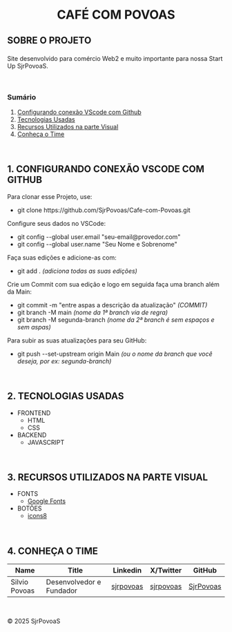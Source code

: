 # <p align="center">CAFÉ COM POVOAS</p>
## <p id="#sobre">SOBRE O PROJETO</p>
 Site desenvolvido para comércio Web2 e muito importante para nossa Start Up SjrPovoaS.</p>

</br>

 ### Sumário

1. [Configurando conexão VScode com Github](https://github.com/SjrPovoas/Cafe-com-Povoas/#1-configurando-conexao-vscode-com-github)
2. [Tecnologias Usadas](https://github.com/SjrPovoas/Cafe-com-Povoas/#2-tecnologias-usadas)
3. [Recursos Utilizados na parte Visual](https://github.com/SjrPovoas/Cafe-com-Povoas/#3-recursos-utilizados-na-parte-visual)
4. [Conheça o Time](https://github.com/SjrPovoas/Cafe-com-Povoas/#4-conheca-o-time)

</br>
 
 ## 1. CONFIGURANDO CONEXÃO VSCODE COM GITHUB

<p>Para clonar esse Projeto, use:</p>
<ul>
  <li>git clone https://github.com/SjrPovoas/Cafe-com-Povoas.git</li>
</ul>

<p>Configure seus dados no VSCode:</p>
<ul>
  <li>git config --global user.email "seu-email@provedor.com"</li>
  <li>git config --global user.name "Seu Nome e Sobrenome"</li>
</ul>

<p>Faça suas edições e adicione-as com:</p>
<ul>
  <li>git add . <i>(adiciona todas as suas edições)</i></li>
</ul>

<p>Crie um Commit com sua edição e logo em seguida faça uma branch além da Main:</p>
<ul>
  <li>git commit -m "entre aspas a descrição da atualização" <i>(COMMIT)</i></li>
  <li>git branch -M main <i>(nome da 1ª branch via de regra)</i></li>
  <li>git branch -M segunda-branch <i>(nome da 2ª branch é sem espaços e sem aspas)</i></li>
</ul>
<p>Para subir as suas atualizações para seu GitHub:</p>
<ul>
  <li>git push --set-upstream origin Main <i>(ou o nome da branch que você deseja, por ex: segunda-branch)</i></li>
</ul>

</br>

## 2. TECNOLOGIAS USADAS

- FRONTEND
  - HTML
  - CSS
- BACKEND
  - JAVASCRIPT

</br>

## 3. RECURSOS UTILIZADOS NA PARTE VISUAL

- FONTS
  - [Google Fonts](https://fonts.google.com/)
- BOTÕES
  - [icons8](https://icons8.com/)

</br>

## 4. CONHEÇA O TIME

|Name   | Title | Linkedin | X/Twitter | GitHub |     
|-------|-----------|----------|-----------|--------|
| Silvio Povoas | Desenvolvedor e Fundador | [sjrpovoas](https://www.linkedin.com/in/sjrpovoas/) | [sjrpovoas](x.com/sjrpovoas) | [SjrPovoas](https://github.com/SjrPovoas) |

</br>

&COPY; 2025 SjrPovoaS
